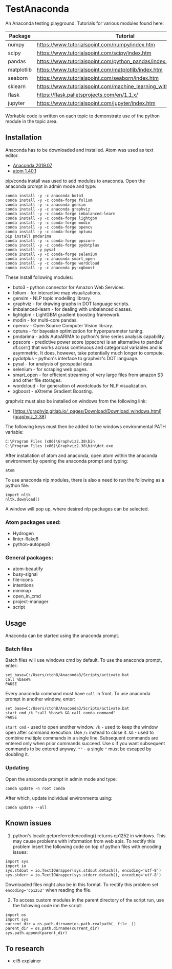# TestAnaconda

An Anaconda testing playground. Tutorials for various modules found here:

| Package | Tutorial |
| ------ | ------ |
| numpy | https://www.tutorialspoint.com/numpy/index.htm |
| scipy | https://www.tutorialspoint.com/scipy/index.htm |
| pandas | https://www.tutorialspoint.com/python_pandas/index.htm |
| matplotlib | https://www.tutorialspoint.com/matplotlib/index.htm |
| seaborn | https://www.tutorialspoint.com/seaborn/index.htm |
| sklearn | https://www.tutorialspoint.com/machine_learning_with_python/index.htm |
| flask | https://flask.palletsprojects.com/en/1.1.x/ |
| jupyter | https://www.tutorialspoint.com/jupyter/index.htm |

Workable code is written on each topic to demonstrate use of the python module in the topic area.

## Installation

Anaconda has to be downloaded and installed. Atom was used as text editor.

* [Anaconda 2019.07](https://www.anaconda.com/distribution/#download-section)
* [atom 1.40.1](https://atom.io/)

pip/conda install was used to add modules to anaconda. Open the anaconda prompt in admin mode and type:

```
conda install -y -c anaconda boto3
conda install -y -c conda-forge folium
conda install -y -c anaconda gensim
conda install -y -c anaconda graphviz
conda install -y -c conda-forge imbalanced-learn
conda install -y -c conda-forge lightgbm
conda install -y -c conda-forge modin
conda install -y -c conda-forge opencv
conda install -y -c conda-forge optuna
pip install pmdarima
conda install -y -c conda-forge ppscore
conda install -y -c conda-forge pydotplus
conda install -y pysal
conda install -y -c conda-forge selenium
conda install -y -c anaconda smart_open
conda install -y -c conda-forge wordcloud
conda install -y -c anaconda py-xgboost
```

These install following modules:

* boto3 - python connector for Amazon Web Services.
* folium - for interactive map visualizations.
* gensim - NLP topic modelling library.
* graphviz - for drawing graphs in DOT language scripts.
* imbalanced-learn - for dealing with unbalanced classes.
* lightgbm - LightGBM gradient boosting framework.
* modin - for multi-core pandas.
* opencv - Open Source Computer Vision library.
* optuna - for bayesian optimization for hyperparameter tuning.
* pmdarima - adds AutoARIMA to python's time series analysis capability.
* ppscore - predictive power score (ppscore) is an alternative to pandas' df.corr() that works across continuous and categorical variables and is asymmetric. It does, however, take potentially much longer to compute.
* pydotplus - python's interface to graphviz's DOT language.
* pysal - for analysis of geospatial data.
* selenium - for scraping web pages.
* smart_open - for efficient streaming of very large files from amazon S3 and other file storages.
* wordcloud - for generation of wordclouds for NLP visualization.
* xgboost - eXtreme Gradient Boosting.

graphviz must also be installed on windows from the following link:

* [https://graphviz.gitlab.io/_pages/Download/Download_windows.html](graphviz_2.38)

The following keys must then be added to the windows environmental PATH variable:

```
C:\Program Files (x86)\Graphviz2.38\bin
C:\Program Files (x86)\Graphviz2.38\bin\dot.exe
```

After installation of atom and anaconda, open atom within the anaconda environment by opening the anaconda prompt and typing:

```
atom
```

To use anaconda nlp modules, there is also a need to run the following as a python file:

```
import nltk
nltk.download()
```

A window will pop up, where desired nlp packages can be selected.

### Atom packages used:

* Hydrogen
* linter-flake8
* python-autopep8

### General packages:

* atom-beautify
* busy-signal
* file-icons
* intentions
* minimap
* open_in_cmd
* project-manager
* script

## Usage

Anaconda can be started using the anaconda prompt.

### Batch files

Batch files will use windows cmd by default. To use the anaconda prompt, enter:

```
set base=C:/Users/ctoh8/Anaconda3/Scripts/activate.bat
call %base%
PAUSE
```

Every anaconda command must have `call` in front. To use anaconda prompt in another window, enter:

```
set base=C:/Users/ctoh8/Anaconda3/Scripts/activate.bat
start cmd /k "call %base% && call conda_command"
PAUSE
```

`start cmd` - used to open another window.
`/k` - used to keep the window open after command execution. Use `/c` instead to close it.
`&&` - used to combine multiple commands in a single line. Subsequent commands are entered only when prior commands succeed. Use `&` if you want subsequent commands to be entered anyway.
`""` - a single `"` must be escaped by doubling it.

### Updating

Open the anaconda prompt in admin mode and type:
```
conda update -n root conda
```

After which, update individual environments using:
```
conda update --all
```

## Known issues

1. python's locale.getpreferredencoding() returns cp1252 in windows. This may cause problems with information from web apis. To rectify this problem insert the following code on top of python files with encoding issues:

```
import sys
import io
sys.stdout = io.TextIOWrapper(sys.stdout.detach(), encoding='utf-8')
sys.stderr = io.TextIOWrapper(sys.stderr.detach(), encoding='utf-8')
```

Downloaded files might also be in this format. To rectify this problem set `encoding='cp1252'` when reading the file.

2. To access custom modules in the parent directory of the script run, use the following code inn the script:

```
import os
import sys
current_dir = os.path.dirname(os.path.realpath(__file__))
parent_dir = os.path.dirname(current_dir)
sys.path.append(parent_dir)
```


## To research

* eil5 explainer
